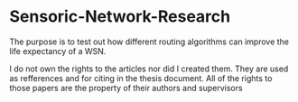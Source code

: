 # Sensoric-Network-Research
The purpose is to test out how different routing algorithms can improve the life expectancy of a WSN.

I do not own the rights to the articles nor did I created them. They are used as refferences and for citing in the thesis document. All of the rights to those papers are the property of their authors and supervisors
